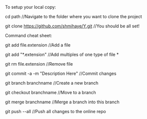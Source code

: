 To setup your local copy:

cd path //Navigate to the folder where you want to clone the project

git clone https://github.com/shmihaye/Y.git //You should be all set!



Command cheat sheet:

git add file.extension //Add a file

git add "*.extension" //Add multiples of one type of file
*

git rm file.extension //Remove file

git commit -a -m "Description Here" //Commit changes

git branch branchname //Create a new branch

git checkout branchname //Move to a branch

git merge branchname //Merge a branch into this branch

git push --all //Push all changes to the online repo
